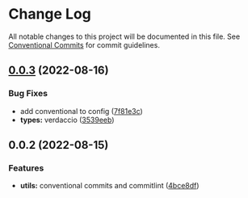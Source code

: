 # Change Log

All notable changes to this project will be documented in this file.
See [Conventional Commits](https://conventionalcommits.org) for commit guidelines.

## [0.0.3](https://github.com/mike-north/js-ts-monorepos/compare/v0.0.2...v0.0.3) (2022-08-16)


### Bug Fixes

* add conventional to config ([7f81e3c](https://github.com/mike-north/js-ts-monorepos/commit/7f81e3cb5a0ec882340e07d58285f3a38f00f6e8))
* **types:** verdaccio ([3539eeb](https://github.com/mike-north/js-ts-monorepos/commit/3539eeb05b1dede8811c40f73b5dd7a34259d867))





## 0.0.2 (2022-08-15)


### Features

* **utils:** conventional commits and commitlint ([4bce8df](https://github.com/mike-north/js-ts-monorepos/commit/4bce8df32057ede842eab48db8defdf63be69471))
